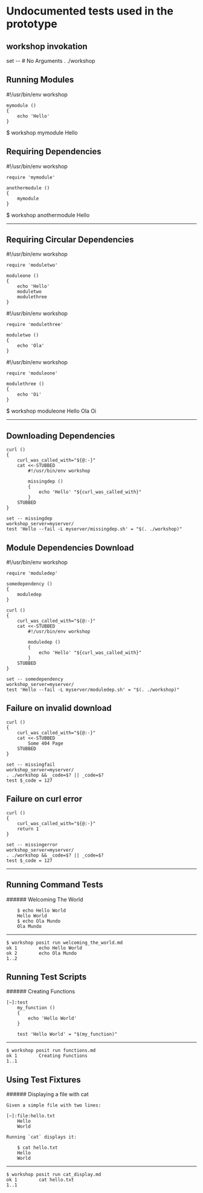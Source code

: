 # Undocumented tests used in the prototype

## workshop invokation

[~]:test
	set -- # No Arguments
	. ./workshop

## Running Modules

[~]:file:mymodule.sh
	#!/usr/bin/env workshop

	mymodule ()
	{
		echo 'Hello'
	}

[~]:test
	$ workshop mymodule
	Hello

## Requiring Dependencies

[~]:file:anothermodule.sh
	#!/usr/bin/env workshop

	require 'mymodule'

	anothermodule ()
	{
		mymodule
	}

[~]:test
	$ workshop anothermodule
	Hello

---

## Requiring Circular Dependencies

[~]:file:moduleone.sh
	#!/usr/bin/env workshop

	require 'moduletwo'

	moduleone ()
	{
		echo 'Hello'
		moduletwo
		modulethree
	}


[~]:file:moduletwo.sh
	#!/usr/bin/env workshop

	require 'modulethree'

	moduletwo ()
	{
		echo 'Ola'
	}

[~]:file:modulethree.sh
	#!/usr/bin/env workshop

	require 'moduleone'

	modulethree ()
	{
		echo 'Oi'
	}

[~]:test
	$ workshop moduleone
	Hello
	Ola
	Oi

---


## Downloading Dependencies

[~]:test

	curl ()
	{
		curl_was_called_with="${@:-}"
		cat <<-STUBBED
			#!/usr/bin/env workshop

			missingdep ()
			{
				echo 'Hello' "${curl_was_called_with}"
			}
		STUBBED
	}

	set -- missingdep
	workshop_server=myserver/
	test 'Hello --fail -L myserver/missingdep.sh' = "$(. ./workshop)"


## Module Dependencies Download

[~]:file:somedependency.sh
	#!/usr/bin/env workshop

	require 'moduledep'

	somedependency ()
	{
		moduledep
	}


[~]:test

	curl ()
	{
		curl_was_called_with="${@:-}"
		cat <<-STUBBED
			#!/usr/bin/env workshop

			moduledep ()
			{
				echo 'Hello' "${curl_was_called_with}"
			}
		STUBBED
	}

	set -- somedependency
	workshop_server=myserver/
	test 'Hello --fail -L myserver/moduledep.sh' = "$(. ./workshop)"

## Failure on invalid download

[~]:test

	curl ()
	{
		curl_was_called_with="${@:-}"
		cat <<-STUBBED
			Some 404 Page
		STUBBED
	}

	set -- missingfail
	workshop_server=myserver/
	. ./workshop && _code=$? || _code=$?
	test $_code = 127


## Failure on curl error

[~]:test

	curl ()
	{
		curl_was_called_with="${@:-}"
		return 1
	}

	set -- missingerror
	workshop_server=myserver/
	. ./workshop && _code=$? || _code=$?
	test $_code = 127

---

## Running Command Tests

[~]:file:welcoming_the_world.md
	###### Welcoming The World

		$ echo Hello World
		Hello World
		$ echo Ola Mundo
		Ola Mundo

---

	$ workshop posit run welcoming_the_world.md
	ok 1		echo Hello World
	ok 2		echo Ola Mundo
	1..2

## Running Test Scripts

[~]:file:functions.md
	###### Creating Functions

	[~]:test
		my_function ()
		{
			echo 'Hello World'
		}

		test 'Hello World' = "$(my_function)"

---

	$ workshop posit run functions.md
	ok 1		Creating Functions
	1..1


## Using Test Fixtures

[~]:file:cat_display.md
	###### Displaying a file with cat

	Given a simple file with two lines:

	[~]:file:hello.txt
		Hello
		World

	Running `cat` displays it:

		$ cat hello.txt
		Hello
		World

---

	$ workshop posit run cat_display.md
	ok 1		cat hello.txt
	1..1
